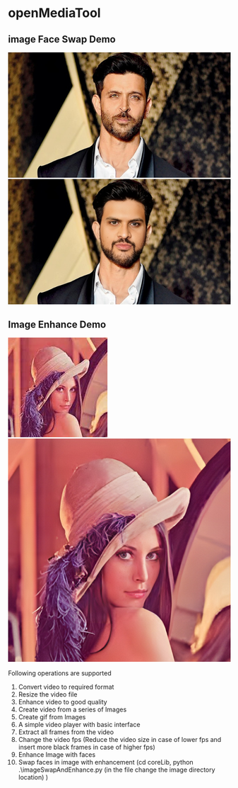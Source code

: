 # openMediaTool

## image Face Swap Demo
![demo1-jpg](target.jpg)
![demo2-jpg](results.jpg)

## Image Enhance Demo
![demo3-jpg](demo-1.jpg)
![demo4-jpg](demo-1-enhanced.jpg)


Following operations are supported
1. Convert video to required format
2. Resize the video file
3. Enhance video to good quality
4. Create video from a series of Images
5. Create gif from Images
6. A simple video player with basic interface
7. Extract all frames from the video
8. Change the video fps (Reduce the video size in case of lower fps and insert more black frames in case of higher fps)
9. Enhance Image with faces
10. Swap faces in image with enhancement (cd coreLib,  python .\imageSwapAndEnhance.py (in the file change the image directory location) )


